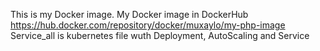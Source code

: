 This is my Docker image.
My Docker image in DockerHub 
https://hub.docker.com/repository/docker/muxaylo/my-php-image
Service_all is kubernetes file wuth Deployment, AutoScaling and Service
